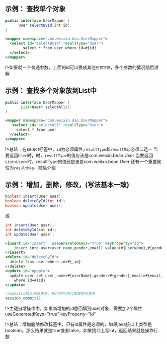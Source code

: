 ## 示例： 查找单个对象

```java
public interface UserMapper {
	  User selectById(int id);
}
```
```xml
<mapper namespace="com.weixin.dao.UserMapper">
  <select id="selectById" resultType="User">
  		select * from user where id=#{id}
  </select>   
</mapper>  
```

!>如果就一个普通参数，上面的id可以换成其他`任意字符`，多个参数的情况随后讲解

## 示例： 查找多个对象放到List中

```java
public interface UserMapper {
	   List<User> selectAll();
}
```
```xml
<mapper namespace="com.weixin.dao.UserMapper">
   <select id="selectAll" resultType="User">
  	 select * from user
  </select>  
</mapper> 
```

!>总结：在select标签中，`id`为必须属性,`resultType`和`resultMap`必须二选一
当要返回`User`时，时，`resultType`的值应该是com.weixin.bean.User 当要返回`List<User>`时，resultType的值还应该是com.weiixn.bean.User
还有一个重要属性为`resultMap`，随后介绍


## 示例： 增加，删除，修改，(写法基本一致)

```java
boolean insert(User user);
boolean deleteById(int id);
boolean update(User user);
```
或
```java
int insert(User user);
int deleteById(int id);
int update(User user);
```

```xml
<insert id="insert"  useGeneratedKeys="true" keyProperty="id">
	insert into user(user_name,gender,email) values(#{userName},#{gender},#{email})
</insert>
<delete id="deleteById">
  delete from user where id=#{_id}
</delete>
<update id="update">
  update user set user_name=#{userName},gender=#{gender},email=#{email} 
    where id=#{id}
</update>
```
```java
//mybatis默认开启事务，执行完毕执行需要提交事务
session.commit();
```

!>主键自增操作中，如果新增加的id想回填到user对象，需要加2个属性   useGeneratedKeys="true" keyProperty="id"

!>总结：增加删除修改标签中，只有id属性是必须的，如果java接口上类型是boolean，那么结果就是true或者false，如果接口上写int，返回结果就是操作行数